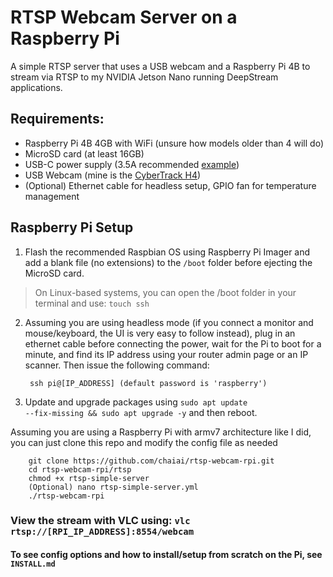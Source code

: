 # RTSP Webcam Server on a Raspberry Pi

A simple RTSP server that uses a USB webcam and a Raspberry Pi 4B to stream via RTSP to my NVIDIA Jetson Nano running DeepStream applications.

## Requirements:
- Raspberry Pi 4B 4GB with WiFi (unsure how models older than 4 will do)
- MicroSD card (at least 16GB)
- USB-C power supply (3.5A recommended [example](https://www.amazon.com/dp/B07TYQRXTK))
- USB Webcam (mine is the [CyberTrack H4](https://www.adesso.com/product/cybertrack-h4-1080p-hd-usb-webcam-with-built-in-microphone/))
- (Optional) Ethernet cable for headless setup, GPIO fan for temperature management

## Raspberry Pi Setup
1. Flash the recommended Raspbian OS using Raspberry Pi Imager and add a blank file (no extensions) to the <code>/boot</code> folder before ejecting the MicroSD card.
> On Linux-based systems, you can open the /boot folder in your terminal and use: <code>touch ssh</code>
2. Assuming you are using headless mode (if you connect a monitor and mouse/keyboard, the UI is very easy to follow instead), plug in an ethernet cable before connecting the power, wait for the Pi to boot for a minute, and find its IP address using your router admin page or an IP scanner. Then issue the following command:

        ssh pi@[IP_ADDRESS] (default password is 'raspberry')

3. Update and upgrade packages using <code>sudo apt update --fix-missing && sudo apt upgrade -y</code> and then reboot.

Assuming you are using a Raspberry Pi with armv7 architecture like I did, you can just clone this repo and modify the config file as needed

        git clone https://github.com/chaiai/rtsp-webcam-rpi.git
        cd rtsp-webcam-rpi/rtsp
        chmod +x rtsp-simple-server
        (Optional) nano rtsp-simple-server.yml
        ./rtsp-webcam-rpi
        
 ### View the stream with VLC using: <code>vlc rtsp://[RPI_IP_ADDRESS]:8554/webcam</code>
 
 #### To see config options and how to install/setup from scratch on the Pi, see <code>INSTALL.md</code>
